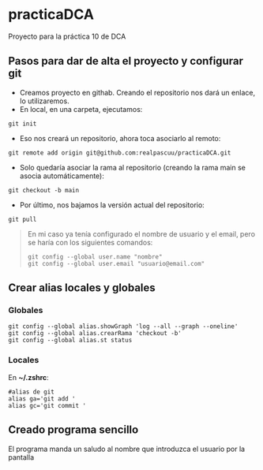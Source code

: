# practicaDCA
Proyecto para la práctica 10 de DCA

## Pasos para dar de alta el proyecto y configurar git

- Creamos proyecto en githab. Creando el repositorio nos dará un enlace, lo utilizaremos.
- En local, en una carpeta, ejecutamos:
``` git
git init
```
- Eso nos creará un repositorio, ahora toca asociarlo al remoto:
``` git
git remote add origin git@github.com:realpascuu/practicaDCA.git 
```
- Solo quedaría asociar la rama al repositorio (creando la rama main se asocia automáticamente):
``` git
git checkout -b main
```
- Por último, nos bajamos la versión actual del repositorio:
``` git
git pull
```
> En mi caso ya tenía configurado el nombre de usuario y el email, pero se haría con los siguientes comandos:
> ``` git
> git config --global user.name "nombre"
> git config --global user.email "usuario@email.com"
> ```

## Crear alias locales y globales
### Globales
``` git
git config --global alias.showGraph 'log --all --graph --oneline'
git config --global alias.crearRama 'checkout -b'
git config --global alias.st status
```

### Locales
En **~/.zshrc**:
``` git
#alias de git           
alias ga='git add '   
alias gc='git commit ' 
```

## Creado programa sencillo
El programa manda un saludo al nombre que introduzca el usuario por la pantalla